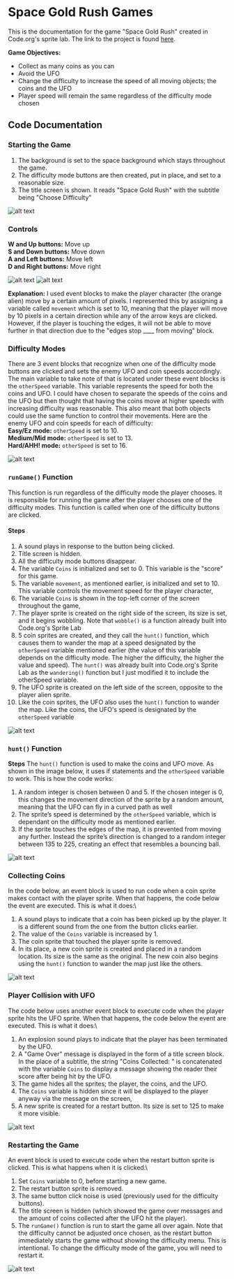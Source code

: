 # Space Gold Rush Games
This is the documentation for the game "Space Gold Rush" created in Code.org's sprite lab. The link to the project is found [here](https://studio.code.org/projects/spritelab/JiRXjBa3ueQIiQPIPyr2fxkPC_ymE5n2Jz2RPtxYHb4/edit).

**Game Objectives:**
* Collect as many coins as you can
* Avoid the UFO
* Change the difficulty to increase the speed of all moving objects; the coins and the UFO
* Player speed will remain the same regardless of the difficulty mode chosen

## Code Documentation

### Starting the Game
1. The background is set to the space background which stays throughout the game.
2. The difficulty mode buttons are then created, put in place, and set to a reasonable size.
3. The title screen is shown. It reads "Space Gold Rush" with the subtitle being "Choose Difficulty"

![alt text](D46FA77E-D005-4134-9DFA-748220C8D35E.png)

### Controls

**W and Up buttons:** Move up\
**S and Down buttons:** Move down\
**A and Left buttons:** Move left\
**D and Right buttons:** Move right

![alt text](image-2.png)
![alt text](image-3.png)

**Explanation:** I used event blocks to make the player character (the orange alien) move by a certain amount of pixels. I represented this by assigning a variable called `movement` which is set to 10, meaning that the player will move by 10 pixels in a certain direction while any of the arrow keys are clicked. However, if the player is touching the edges, it will not be able to move further in that direction due to the "edges stop ____ from moving" block.

### Difficulty Modes

There are 3 event blocks that recognize when one of the difficulty mode buttons are clicked and sets the enemy UFO and coin speeds accordingly. The main variable to take note of that is located under these event blocks is the `otherSpeed` variable. This variable represents the speed for both the coins and UFO. I could have chosen to separate the speeds of the coins and the UFO but then thought that having the coins move at higher speeds with increasing difficulty was reasonable. This also meant that both objects could use the same function to control their movements. Here are the enemy UFO and coin speeds for each of difficulty:\
**Easy/Ez mode:** `otherSpeed` is set to 10.\
**Medium/Mid mode:** `otherSpeed` is set to 13.\
**Hard/AHH! mode:** `otherSpeed` is set to 16.

![alt text](image-5.png)

### `runGame()` Function
This function is run regardless of the difficulty mode the player chooses. It is responsible for running the game after the player chooses one of the difficulty modes. This function is called when one of the difficulty buttons are clicked.
#### Steps
1. A sound plays in response to the button being clicked.
2. Title screen is hidden.
3. All the difficulty mode buttons disappear.
4. The variable `Coins` is initialized and set to 0. This variable is the "score" for this game.
5. The variable `movement`, as mentioned earlier, is initialized and set to 10. This variable controls the movement speed for the player character,
6. The variable `Coins` is shown in the top-left corner of the screen throughout the game,
7. The player sprite is created on the right side of the screen, its size is set, and it begins wobbling. Note that `wobble()` is a function already built into Code.org's Sprite Lab
8. 5 coin sprites are created, and they call the `hunt()` function, which causes them to wander the map at a speed designated by the `otherSpeed` variable mentioned earlier (the value of this variable depends on the difficulty mode. The higher the difficulty, the higher the value and speed). The `hunt()` was already built into Code.org's Sprite Lab as the `wandering()` function but I just modified it to include the otherSpeed variable.
9. The UFO sprite is created on the left side of the screen, opposite to the player alien sprite.
10. Like the coin sprites, the UFO also uses the `hunt()` function to wander the map. Like the coins, the UFO's speed is designated by the `otherSpeed` variable

![alt text](image-4.png)

### `hunt()` Function
**Steps**
The `hunt()` function is used to make the coins and UFO move. As shown in the image below, it uses if statements and the `otherSpeed` variable to work. This is how the code works:
1. A random integer is chosen between 0 and 5. If the chosen integer is 0, this changes the movement direction of the sprite by a random amount, meaning that the UFO can fly in a curved path as well
2. The sprite’s speed is determined by the `otherSpeed` variable, which is dependant on the difficulty mode as mentioned earlier.
3. If the sprite touches the edges of the map, it is prevented from moving any further. Instead the sprite’s direction is changed to a random integer between 135 to 225, creating an effect that resembles a bouncing ball.

![alt text](8E45F2FB-A7AB-4D90-93F3-C701066EC6E8_1_105_c.jpeg)

### Collecting Coins
In the code below, an event block is used to run code when a coin sprite makes contact with the player sprite. When that happens, the code below the event are executed. This is what it does:\
1. A sound plays to indicate that a coin has been picked up by the player. It is a different sound from the one from the button clicks earlier.
2. The value of the `Coins` variable is increased by 1.
3. The coin sprite that touched the player sprite is removed.
4. In its place, a new coin sprite is created and placed in a random location. Its size is the same as the original. The new coin also begins using the `hunt()` function to wander the map just like the others.

![alt text](image-6.png)

### Player Collision with UFO
The code below uses another event block to execute code when the player sprite hits the UFO sprite. When that happens, the code below the event are executed. This is what it does:\
1. An explosion sound plays to indicate that the player has been terminated by the UFO.
2. A "Game Over" message is displayed in the form of a title screen block. In the place of a subtitle, the string "Coins Collected: " is concatenated with the variable `Coins` to display a message showing the reader their score after being hit by the UFO.
3. The game hides all the sprites; the player, the coins, and the UFO.
4. The `Coins` variable is hidden since it will be displayed to the player anyway via the message on the screen,
5. A new sprite is created for a restart button. Its size is set to 125 to make it more visible.

![alt text](image-7.png)

### Restarting the Game
An event block is used to execute code when the restart button sprite is clicked. This is what happens when it is clicked:\
1. Set `Coins` variable to 0, before starting a new game.
2. The restart button sprite is removed.
3. The same button click noise is used (previously used for the difficulty buttons).
4. The title screen is hidden (which showed the game over messages and the amount of coins collected after the UFO hit the player).
5. The `runGame()` function is run to start the game all over again.
Note that the difficulty cannot be adjusted once chosen, as the restart button immediately starts the game without showing the difficulty menu. This is intentional. To change the difficulty mode of the game, you will need to restart it.

![alt text](image-8.png)

